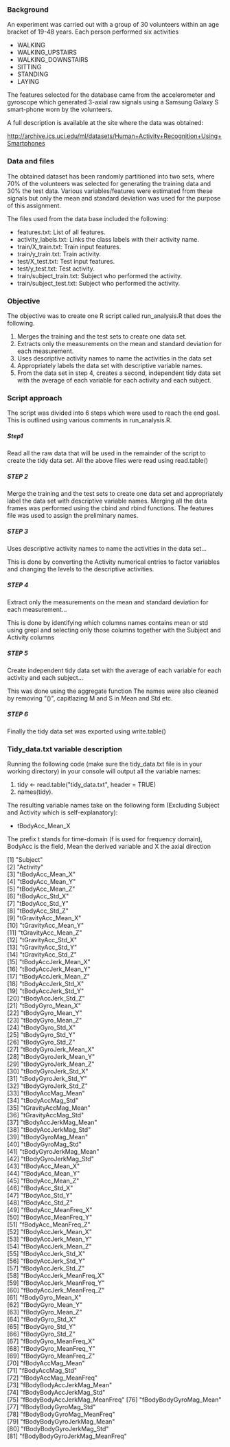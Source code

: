 ### Background
An experiment was carried out with a group of 30 volunteers within an age bracket of 19-48 years. 
Each person performed six activities 

* WALKING
* WALKING_UPSTAIRS
* WALKING_DOWNSTAIRS
* SITTING
* STANDING
* LAYING

The features selected for the database came from the accelerometer and gyroscope which generated 3-axial raw signals using a Samsung Galaxy S smart-phone worn by the volunteers.

A full description is available at the site where the data was obtained:

http://archive.ics.uci.edu/ml/datasets/Human+Activity+Recognition+Using+Smartphones

### Data and files
The obtained dataset has been randomly partitioned into two sets, where 70% of the volunteers was selected for generating the training data and 30% the test data. 
Various variables/features were estimated from these signals but only the mean and standard deviation was used for the purpose of this assignment.

The files used from the data base included the following:

* features.txt:             List of all features.
* activity_labels.txt:      Links the class labels with their activity name.
* train/X_train.txt:        Train input features.
* train/y_train.txt:        Train activity.
* test/X_test.txt:          Test input features.
* test/y_test.txt:          Test activity.
* train/subject_train.txt:  Subject who performed the activity. 
* train/subject_test.txt:   Subject who performed the activity.

### Objective
The objective was to create one R script called run_analysis.R that does the following. 

1. Merges the training and the test sets to create one data set.
2. Extracts only the measurements on the mean and standard deviation for each measurement. 
3. Uses descriptive activity names to name the activities in the data set
4. Appropriately labels the data set with descriptive variable names. 
5. From the data set in step 4, creates a second, independent tidy data set with the average of each variable for each activity and each subject.

### Script approach
The script was divided into 6 steps which were used to reach the end goal. This is outlined using various comments in run_analysis.R.

##### Step1
Read all the raw data that will be used in the remainder of the script
to create the tidy data set. All the above files were read using read.table()

##### STEP 2
Merge the training and the test sets to create one data set and appropriately label the data set with descriptive variable names. Merging all the data frames was performed using the cbind and rbind functions. The features file was used to assign the preliminary names. 

##### STEP 3
Uses descriptive activity names to name the activities in the data set... 

This is done by converting the Activity numerical entries to factor variables and changing the levels to the descriptive activities.   

##### STEP 4
Extract only the measurements on the mean and standard deviation for each measurement...

This is done by identifying which columns names contains mean or std using grepl and
selecting only those columns together with the Subject and Activity columns

##### STEP 5
Create independent tidy data set with the average of each variable for each activity and each subject...

This was done using the aggregate function
The names were also cleaned by removing "()", capitlazing M and S in Mean and Std etc.

##### STEP 6
Finally the tidy data set was exported using write.table()

### Tidy_data.txt variable description
Running the following code (make sure the tidy_data.txt file is in your working directory) in your console will output all the variable names:

1. tidy <- read.table("tidy_data.txt", header = TRUE)
2. names(tidy).

The resulting variable names take on the following form (Excluding Subject and Activity which is self-explanatory):

* tBodyAcc_Mean_X

The prefix t stands for time-domain (f is used for frequency domain), BodyAcc is the field, Mean the derived variable and X the axial direction

 [1] "Subject"                      
 [2] "Activity"                     
 [3] "tBodyAcc_Mean_X"              
 [4] "tBodyAcc_Mean_Y"              
 [5] "tBodyAcc_Mean_Z"              
 [6] "tBodyAcc_Std_X"               
 [7] "tBodyAcc_Std_Y"               
 [8] "tBodyAcc_Std_Z"               
 [9] "tGravityAcc_Mean_X"           
[10] "tGravityAcc_Mean_Y"           
[11] "tGravityAcc_Mean_Z"           
[12] "tGravityAcc_Std_X"            
[13] "tGravityAcc_Std_Y"            
[14] "tGravityAcc_Std_Z"            
[15] "tBodyAccJerk_Mean_X"          
[16] "tBodyAccJerk_Mean_Y"          
[17] "tBodyAccJerk_Mean_Z"          
[18] "tBodyAccJerk_Std_X"           
[19] "tBodyAccJerk_Std_Y"           
[20] "tBodyAccJerk_Std_Z"           
[21] "tBodyGyro_Mean_X"             
[22] "tBodyGyro_Mean_Y"             
[23] "tBodyGyro_Mean_Z"             
[24] "tBodyGyro_Std_X"              
[25] "tBodyGyro_Std_Y"              
[26] "tBodyGyro_Std_Z"              
[27] "tBodyGyroJerk_Mean_X"         
[28] "tBodyGyroJerk_Mean_Y"         
[29] "tBodyGyroJerk_Mean_Z"         
[30] "tBodyGyroJerk_Std_X"          
[31] "tBodyGyroJerk_Std_Y"          
[32] "tBodyGyroJerk_Std_Z"          
[33] "tBodyAccMag_Mean"             
[34] "tBodyAccMag_Std"              
[35] "tGravityAccMag_Mean"          
[36] "tGravityAccMag_Std"           
[37] "tBodyAccJerkMag_Mean"         
[38] "tBodyAccJerkMag_Std"          
[39] "tBodyGyroMag_Mean"            
[40] "tBodyGyroMag_Std"             
[41] "tBodyGyroJerkMag_Mean"        
[42] "tBodyGyroJerkMag_Std"         
[43] "fBodyAcc_Mean_X"              
[44] "fBodyAcc_Mean_Y"              
[45] "fBodyAcc_Mean_Z"              
[46] "fBodyAcc_Std_X"               
[47] "fBodyAcc_Std_Y"               
[48] "fBodyAcc_Std_Z"               
[49] "fBodyAcc_MeanFreq_X"          
[50] "fBodyAcc_MeanFreq_Y"          
[51] "fBodyAcc_MeanFreq_Z"          
[52] "fBodyAccJerk_Mean_X"          
[53] "fBodyAccJerk_Mean_Y"          
[54] "fBodyAccJerk_Mean_Z"          
[55] "fBodyAccJerk_Std_X"           
[56] "fBodyAccJerk_Std_Y"           
[57] "fBodyAccJerk_Std_Z"           
[58] "fBodyAccJerk_MeanFreq_X"      
[59] "fBodyAccJerk_MeanFreq_Y"      
[60] "fBodyAccJerk_MeanFreq_Z"      
[61] "fBodyGyro_Mean_X"             
[62] "fBodyGyro_Mean_Y"             
[63] "fBodyGyro_Mean_Z"             
[64] "fBodyGyro_Std_X"              
[65] "fBodyGyro_Std_Y"              
[66] "fBodyGyro_Std_Z"              
[67] "fBodyGyro_MeanFreq_X"         
[68] "fBodyGyro_MeanFreq_Y"         
[69] "fBodyGyro_MeanFreq_Z"         
[70] "fBodyAccMag_Mean"             
[71] "fBodyAccMag_Std"              
[72] "fBodyAccMag_MeanFreq"         
[73] "fBodyBodyAccJerkMag_Mean"     
[74] "fBodyBodyAccJerkMag_Std"      
[75] "fBodyBodyAccJerkMag_MeanFreq" 
[76] "fBodyBodyGyroMag_Mean"        
[77] "fBodyBodyGyroMag_Std"         
[78] "fBodyBodyGyroMag_MeanFreq"    
[79] "fBodyBodyGyroJerkMag_Mean"    
[80] "fBodyBodyGyroJerkMag_Std"     
[81] "fBodyBodyGyroJerkMag_MeanFreq"